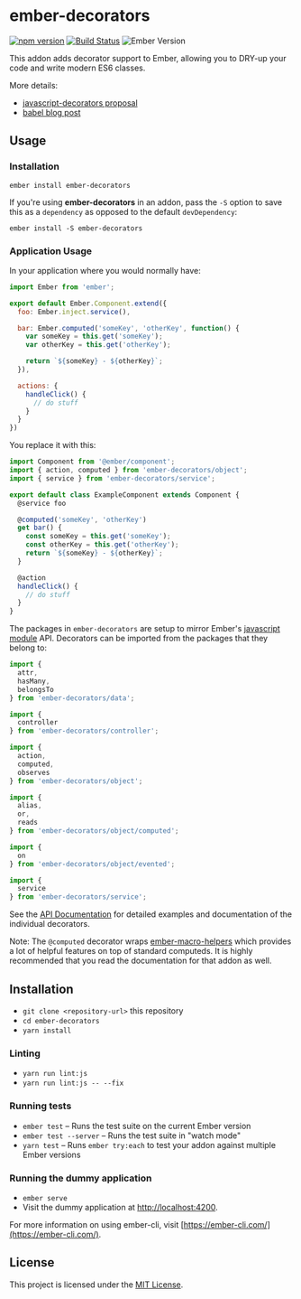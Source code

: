 # ember-decorators

[![npm version](https://badge.fury.io/js/ember-decorators.svg)](https://badge.fury.io/js/ember-decorators)
[![Build Status](https://travis-ci.org/ember-decorators/ember-decorators.svg?branch=master)](https://travis-ci.org/ember-decorators/ember-decorators)
![Ember Version](https://embadge.io/v1/badge.svg?start=1.11.0)

This addon adds decorator support to Ember, allowing you to DRY-up your code and write modern ES6 classes.

More details:

* [javascript-decorators proposal](https://github.com/wycats/javascript-decorators)
* [babel blog post](http://babeljs.io/blog/2015/03/31/5.0.0/#stage-1:-decorators)

## Usage

### Installation

`ember install ember-decorators`

If you're using **ember-decorators** in an addon, pass the `-S` option to save
this as a `dependency` as opposed to the default `devDependency`:

`ember install -S ember-decorators`

### Application Usage

In your application where you would normally have:

```javascript
import Ember from 'ember';

export default Ember.Component.extend({
  foo: Ember.inject.service(),

  bar: Ember.computed('someKey', 'otherKey', function() {
    var someKey = this.get('someKey');
    var otherKey = this.get('otherKey');

    return `${someKey} - ${otherKey}`;
  }),

  actions: {
    handleClick() {
      // do stuff
    }
  }
})

```

You replace it with this:

```javascript
import Component from '@ember/component';
import { action, computed } from 'ember-decorators/object';
import { service } from 'ember-decorators/service';

export default class ExampleComponent extends Component {
  @service foo

  @computed('someKey', 'otherKey')
  get bar() {
    const someKey = this.get('someKey');
    const otherKey = this.get('otherKey');
    return `${someKey} - ${otherKey}`;
  }

  @action
  handleClick() {
    // do stuff
  }
}

```

The packages in `ember-decorators` are setup to mirror Ember's [javascript module](https://github.com/emberjs/rfcs/blob/master/text/0176-javascript-module-api.md)
API. Decorators can be imported from the packages that they belong to:

```javascript
import {
  attr,
  hasMany,
  belongsTo
} from 'ember-decorators/data';

import {
  controller
} from 'ember-decorators/controller';

import {
  action,
  computed,
  observes
} from 'ember-decorators/object';

import {
  alias,
  or,
  reads
} from 'ember-decorators/object/computed';

import {
  on
} from 'ember-decorators/object/evented';

import {
  service
} from 'ember-decorators/service';

```

See the [API Documentation](https://ember-decorators.github.io/ember-decorators/docs/index.html)
for detailed examples and documentation of the individual decorators.

Note: The `@computed` decorator wraps [ember-macro-helpers](https://github.com/kellyselden/ember-macro-helpers)
which provides a lot of helpful features on top of standard computeds. It is
highly recommended that you read the documentation for that addon as well.

Installation
------------------------------------------------------------------------------

* `git clone <repository-url>` this repository
* `cd ember-decorators`
* `yarn install`

### Linting

* `yarn run lint:js`
* `yarn run lint:js -- --fix`

### Running tests

* `ember test` – Runs the test suite on the current Ember version
* `ember test --server` – Runs the test suite in "watch mode"
* `yarn test` – Runs `ember try:each` to test your addon against multiple Ember versions

### Running the dummy application

* `ember serve`
* Visit the dummy application at [http://localhost:4200](http://localhost:4200).

For more information on using ember-cli, visit [https://ember-cli.com/](https://ember-cli.com/).

License
------------------------------------------------------------------------------

This project is licensed under the [MIT License](LICENSE.md).
